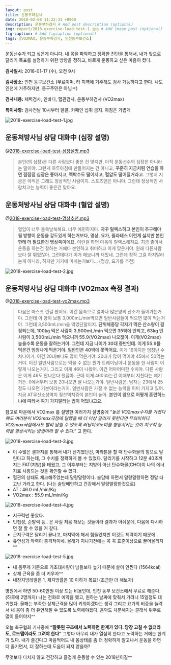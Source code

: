 ```yaml
---
layout: post
title: 운동부하검사
date: 2018-02-08 11:22:31 +0900
description: 운동부하검사 # Add post description (optional)
img: report/2018-exercise-load-test-1.jpg # Add image post (optional)
fig-caption: # Add figcaption (optional)
tags: [VO2MAX, 운동부하검사, 인천동부보건소]
---
```



운동선수가 되고 싶은게 아니다. 내 몸을 파악하고 정확한 진단을 통해서, 내가 앞으로 달리기 목표를 설정하기 위한 방향을 정하고, 바르게 운동하고 싶은 마음이 컸다.

**검사일시:**  2018-01-17 (수), 오전 9시

**검사장소:**  인천 동구보건소 (무료이며, 타 지역에 거주해도 검사 가능하다고 한다. 나도 인천에 거주하지만, 동구주민은 아님ㅋ)

**검사내용:**  체력검사, 인바디, 혈관검사, 운동부하검사 (VO2max)

**특이사항:** 검사전날 10시부터 알콜, 카페인 섭취 금지. 아침은 가볍게

![2018-exercise-load-test-1.jpg](/img/in-post/2018-exercise-load-test-1.jpg)

## 운동처방사님 상담 대화中 (심장 설명)

@[2018-exercise-load-test-심장설명.mp3](/img/in-post/2018-exercise-load-test-심장설명.mp3)

> 본인(의 심장)은 다른 사람보다 좋은 건 맞지만, 아직 운동선수의 심장은 아니라는 말이야. 그런게 하루아침에 만들어지는 건 아니고,  **꾸준히 지금처럼 연습을 하면 점점점 심장은 좋아지고, 맥박수도 떨어지고, 혈압도 떨어질거라고**. 그렇지 지금은 아직은 그래도 정상적인 사람이지. 스포츠맨은 아니야. 그런데 정상적인 사람치고는 능력이 좋은건 맞아요.

## 운동처방사님 상담 대화中 (혈압 설명)

@[2018-exercise-load-test-명상추천.mp3](/img/in-post/2018-exercise-load-test-명상추천.mp3)


> 혈압이 너무 들쑥날쑥해요. 너무 예민하지마.  **자꾸 릴렉스하고 본인이 추구해야 될 방향이 운동을 강도있게 하는거보다, 명상, 요가, 필라테스 이런게 싫지만 본인한테 더 필요한건 명상쪽이에요.**  이런걸 하면 마음이 릴렉스해져요. 지금 좋아서 운동을 하는건 잘하는 거에다 본인하고 취미하고 이게 맞은거야. 원래 다른사람보다 잘 뛰었잖아. 그런데다가 이거 해보니까 재밌네. 그런데 정작 그걸 하지말라는게 아니라, 하지만 거기에 미치는거보다… (명상, 요가를 추천)

![2018-exercise-load-test-2.jpg](/img/in-post/2018-exercise-load-test-2.jpg)

## 운동처방사님 상담 대화中 (VO2max 측정 결과)

@[2018-exercise-load-test-vo2max.mp3](/img/in-post/2018-exercise-load-test-3-vo2max.mp3)

> 다음은 마스크 낀걸 봤어요. 이건 몸속으로 얼마나 많은양의 산소가 들어가는거야. 그런데 이 양이 보통 3,000mL/min먹으면 일반사람들이 먹으면 많이 먹는거야. 그런데 3,500mL/min을 먹었단말이지.  **단위체중당 각자가 먹은 산소량이 결정되는데, 100kg 먹은 사람이 3,500mL/min 먹으면 35밖에 안되고, 63kg 인 사람이 3,500mL/min 먹으니까 55.9(VO2max) 나오잖아. 이게(VO2max) 높을수록 운동을 잘하는거야. 그런데 지금 나이가 30대 중반인데. 이게 55.9를 먹은건 엄청나게 먹은거야. 일반인은 40밖에 못먹어요.**  이게 16이지만 엄청난 수치다이거. 이건 20대보다도 많이 먹은거야. 20대가 많이 먹어야 45에서 50먹는거야. 이건 일반사람으로는 먹을 수 없는 뭔가 트레이닝이나 운동을 한 사람이 이렇게 나오는거지. 그리고 이게 46이 나왔어. 이건 어마어마한 수치야. 다른 사람은 이게 46도 안나온다 했잖아. 근데 이게 46이라는건 이때부터 지친다는 얘기거든. 0에서부터 보통 20나오면 잘 나오는거야. 일반사람은. 남자는 23에서 25정도 나오면 기본이라는거지. 일반사람은 가질 수 없는 능력을 이미 가지고 있어. 지금 AT무산소성역치 젖산역치증이 본인이 높아.  **본인이 앞으로 어떻게 훈련하느냐에 따라서 여기 가지말라는 법이 어딨냐고요.**

참고로 마온에서 VO2max 를 설명한 여러가지 설명중에 _“높은 VO2max수치를 가졌다해도 여러분이 VO2max극점에 달했을 때 더 이상 달리지 못한다면 무의미하다. VO2max극점에서도 빨리 달릴 수 있도록 러닝이코노미를 향상시키는 것이 지구적 능력을 향상시키는 방법이라 할 수 있다.”_  고 한다.

![2018-exercise-load-test-3.jpg](/img/in-post/2018-exercise-load-test-3.jpg)

-   이 수많은 결과지를 통해서 내가 신기했던건, 마라톤을 할 때 탄수화물의 힘으로 달린다고 하는데, 그 수치를 정확하게 볼 수 있었다. 달리기를 시작하고 12분 40초까지는 FAT(지방)을 태웠고, 그 이후부터는 지방이 아닌 탄수화물(CHO)이 나의 에너지로 사용되는 것을 확인할 수 있다.
-   혈관의 상태도 체크해주었는데 말랑말랑이다. 술담배 하면서 말랑말랑하면 정말 타고난 거라고 한다. (나는 술담배안하고 건강해서 말랑말랑한것으로)
-   AT : 46.0  mL/min/Kg
-   VO2max : 55.9 mL/min/Kg

![2018-exercise-load-test-4.jpg](/img/in-post/2018-exercise-load-test-4.jpg)

-   지구력만 좋았다.
-   민첩성, 순발력 등.. 은 사실 처음 해보는 것들이라 결과가 아쉬운데, 다음에 다시하면 잘 할 수 있을 거 같다.
-   근지구력은 달리기 끝나고, 마지막에 해서 힘들었지만 이것도 체력이기 때문에..
-   유연성과 악력이 충격적이네. 올해가 지나기전에는 꼭 꼭 표준이상으로 끌어올리자^^

![2018-exercise-load-test-5.jpg](/img/in-post/2018-exercise-load-test-5.jpg)

-   내 몸무게 기준으로 기초대사량이 남들보다 높기 때문에 살이 안찐다 (1564kcal)
-   상체 근육을 좀 더 키우자^^
-   내장지방레벨은 1, 체지방률은 10 이하가 목표! (조금만 더 해보자)

병원에서 하면 50-60만원 이상 드는 비용인데, 인천 동부 보건소에서 무료로 해준다. (하루에 2명까지) 나는 전화로 예약을 했고, 원하는 날짜에 맞춰서 가려니 15일정도 대기했다. 올해는 부족한 상체근력을 많이 키워야겠다는 생각 그리고 요가의 비중을 늘려서 내 몸이 좀 더 유연해질 수 있도록 노력해야겠다. 음악도 차분해지는 클래식 위주로 많이 들어야지^^

오늘 축구협회 기사중에 **“잘못된 구조에서 노력하면 한계가 있다. 당장 고칠 수 없더라도, 로드맵이라도 그려야 한다”**  그렇다 아무리 내가 열심히 한다고 노력하는 거에는 한계가 있다. 내가 즐긴다고 마음먹어도 내 몸상태를 좀 더 정확하게 알고나서 운동을 하면 더 즐기면서, 더 잘하는데 도움이 되지 않을까?

무엇보다 다치지 않고 건강하고 즐겁게 운동할 수 있는 2018년이길^^